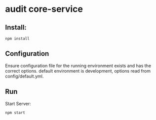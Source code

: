 # audit core-service

## Install:

```
npm install
```

## Configuration

Ensure configuration file for the running environment exists and has the correct options. default environment is development, options read from config/default.yml.

## Run

Start Server:

`npm start`

